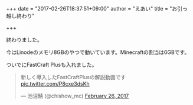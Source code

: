 +++
date = "2017-02-26T18:37:51+09:00"
author = "えあい"
title = "お引っ越し終わり"

+++

終わりました。
<!--more-->

今はLinodeのメモリ8GBのやつで動いています。Minecraftの割当は6GBです。

ついでにFastCraft Plusも入れました。

<blockquote class="twitter-tweet" data-partner="tweetdeck"><p lang="ja" dir="ltr">新しく導入したFastCraftPlusの解説動画です <a href="https://t.co/P8cxe3dsKh">pic.twitter.com/P8cxe3dsKh</a></p>&mdash; 池沼鯖 (@chishow_mc) <a href="https://twitter.com/chishow_mc/status/835785618353352704">February 26, 2017</a></blockquote>
<script async src="//platform.twitter.com/widgets.js" charset="utf-8"></script>